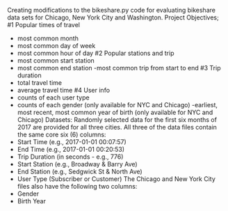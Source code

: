 Creating modifications to the bikeshare.py code for evaluating bikeshare data sets for Chicago, New York City and Washington.
Project Objectives;
#1 Popular times of travel
- most common month
- most common day of week
- most common hour of day
#2 Popular stations and trip
- most common start station
- most common end station
-most common trip from start to end
#3 Trip duration
- total travel time
- average travel time
#4 User info
- counts of each user type
- counts of each gender (only available for NYC and Chicago)
-earliest, most recent, most common year of birth (only available for NYC and Chicago)
Datasets:
Randomly selected data for the first six months of 2017 are provided for all three cities.
All three of the data files contain the same core six (6) columns:
- Start Time (e.g., 2017-01-01 00:07:57)
- End Time (e.g., 2017-01-01 00:20:53)
- Trip Duration (in seconds - e.g., 776)
- Start Station (e.g., Broadway & Barry Ave)
- End Station (e.g., Sedgwick St & North Ave)
- User Type (Subscriber or Customer)
The Chicago and New York City files also have the following two columns:
- Gender
- Birth Year